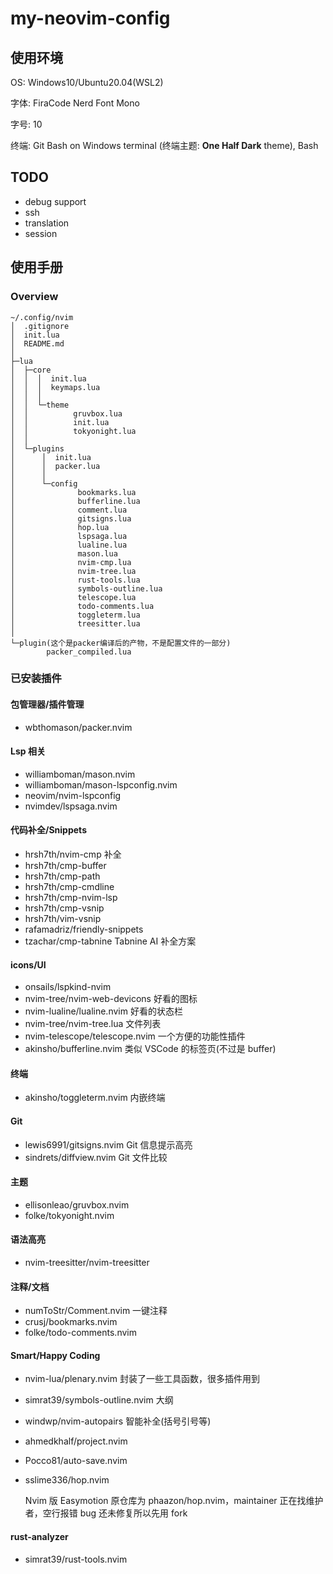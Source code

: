 # my-neovim-config

## 使用环境

OS: Windows10/Ubuntu20.04(WSL2)

字体: FiraCode Nerd Font Mono

字号: 10

终端: Git Bash on Windows terminal (终端主题: **One Half Dark** theme), Bash

## TODO

- debug support
- ssh
- translation
- session

## 使用手册

### Overview

```
~/.config/nvim
│  .gitignore
│  init.lua
│  README.md
│
├─lua
│  ├─core
│  │  │  init.lua
│  │  │  keymaps.lua
│  │  │
│  │  └─theme
│  │          gruvbox.lua
│  │          init.lua
│  │          tokyonight.lua
│  │
│  └─plugins
│      │  init.lua
│      │  packer.lua
│      │
│      └─config
│              bookmarks.lua
│              bufferline.lua
│              comment.lua
│              gitsigns.lua
│              hop.lua
│              lspsaga.lua
│              lualine.lua
│              mason.lua
│              nvim-cmp.lua
│              nvim-tree.lua
│              rust-tools.lua
│              symbols-outline.lua
│              telescope.lua
│              todo-comments.lua
│              toggleterm.lua
│              treesitter.lua
│
└─plugin(这个是packer编译后的产物，不是配置文件的一部分)
        packer_compiled.lua
```

### 已安装插件

#### 包管理器/插件管理

- wbthomason/packer.nvim 

#### Lsp 相关

- williamboman/mason.nvim
- williamboman/mason-lspconfig.nvim
- neovim/nvim-lspconfig
- nvimdev/lspsaga.nvim

#### 代码补全/Snippets

- hrsh7th/nvim-cmp 补全
- hrsh7th/cmp-buffer
- hrsh7th/cmp-path
- hrsh7th/cmp-cmdline
- hrsh7th/cmp-nvim-lsp
- hrsh7th/cmp-vsnip
- hrsh7th/vim-vsnip
- rafamadriz/friendly-snippets
- tzachar/cmp-tabnine Tabnine AI 补全方案

#### icons/UI

- onsails/lspkind-nvim
- nvim-tree/nvim-web-devicons 好看的图标
- nvim-lualine/lualine.nvim 好看的状态栏
- nvim-tree/nvim-tree.lua 文件列表
- nvim-telescope/telescope.nvim 一个方便的功能性插件
- akinsho/bufferline.nvim 类似 VSCode 的标签页(不过是 buffer)

#### 终端

- akinsho/toggleterm.nvim 内嵌终端

#### Git

- lewis6991/gitsigns.nvim Git 信息提示高亮
- sindrets/diffview.nvim Git 文件比较

#### 主题

- ellisonleao/gruvbox.nvim
- folke/tokyonight.nvim

#### 语法高亮

- nvim-treesitter/nvim-treesitter

#### 注释/文档

- numToStr/Comment.nvim 一键注释
- crusj/bookmarks.nvim
- folke/todo-comments.nvim

#### Smart/Happy Coding

- nvim-lua/plenary.nvim 封装了一些工具函数，很多插件用到
- simrat39/symbols-outline.nvim 大纲
- windwp/nvim-autopairs 智能补全(括号引号等)
- ahmedkhalf/project.nvim
- Pocco81/auto-save.nvim
- sslime336/hop.nvim

    Nvim 版 Easymotion 原仓库为 phaazon/hop.nvim，maintainer
    正在找维护者，空行报错 bug 还未修复所以先用 fork

#### rust-analyzer

- simrat39/rust-tools.nvim
